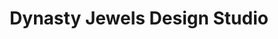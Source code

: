 ---
title: "Dynasty Jewels Design Studio"
url: /karachi/dynasty-jewels-design-studio/
shop: Schmuck
---